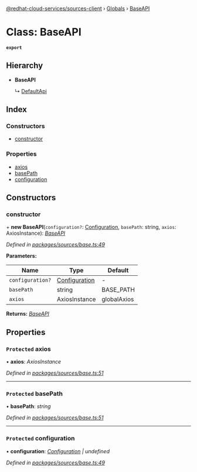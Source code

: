 [@redhat-cloud-services/sources-client](../README.md) › [Globals](../globals.md) › [BaseAPI](baseapi.md)

# Class: BaseAPI

**`export`** 

## Hierarchy

* **BaseAPI**

  ↳ [DefaultApi](defaultapi.md)

## Index

### Constructors

* [constructor](baseapi.md#constructor)

### Properties

* [axios](baseapi.md#protected-axios)
* [basePath](baseapi.md#protected-basepath)
* [configuration](baseapi.md#protected-configuration)

## Constructors

###  constructor

\+ **new BaseAPI**(`configuration?`: [Configuration](configuration.md), `basePath`: string, `axios`: AxiosInstance): *[BaseAPI](baseapi.md)*

*Defined in [packages/sources/base.ts:49](https://github.com/leSamo/javascript-clients/blob/master/packages/sources/base.ts#L49)*

**Parameters:**

Name | Type | Default |
------ | ------ | ------ |
`configuration?` | [Configuration](configuration.md) | - |
`basePath` | string | BASE_PATH |
`axios` | AxiosInstance | globalAxios |

**Returns:** *[BaseAPI](baseapi.md)*

## Properties

### `Protected` axios

• **axios**: *AxiosInstance*

*Defined in [packages/sources/base.ts:51](https://github.com/leSamo/javascript-clients/blob/master/packages/sources/base.ts#L51)*

___

### `Protected` basePath

• **basePath**: *string*

*Defined in [packages/sources/base.ts:51](https://github.com/leSamo/javascript-clients/blob/master/packages/sources/base.ts#L51)*

___

### `Protected` configuration

• **configuration**: *[Configuration](configuration.md) | undefined*

*Defined in [packages/sources/base.ts:49](https://github.com/leSamo/javascript-clients/blob/master/packages/sources/base.ts#L49)*
